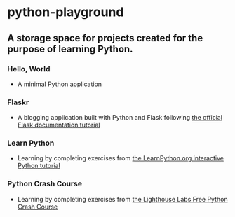 # python-playground

## A storage space for projects created for the purpose of learning Python.

### Hello, World
- A minimal Python application

### Flaskr
- A blogging application built with Python and Flask following 
[the official Flask documentation tutorial](https://flask.palletsprojects.com/en/1.1.x/tutorial/#tutorial)

### Learn Python
- Learning by completing exercises from
[the LearnPython.org interactive Python tutorial](https://www.learnpython.org/en/Welcome)

### Python Crash Course
- Learning by completing exercises from
[the Lighthouse Labs Free Python Crash Course](https://free-courses.lighthouselabs.ca/courses/programming-essentials-with-python)
